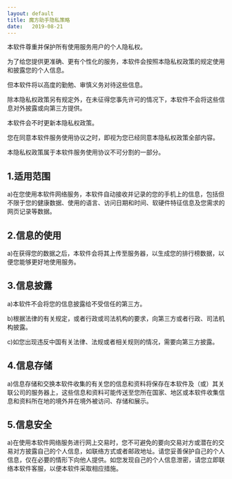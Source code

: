 ```yaml
---
layout: default
title: 魔方助手隐私策略
date:   2019-08-21
---
```


本软件尊重并保护所有使用服务用户的个人隐私权。

为了给您提供更准确、更有个性化的服务，本软件会按照本隐私权政策的规定使用和披露您的个人信息。

但本软件将以高度的勤勉、审慎义务对待这些信息。

除本隐私权政策另有规定外，在未征得您事先许可的情况下，本软件不会将这些信息对外披露或向第三方提供。

本软件会不时更新本隐私权政策。

您在同意本软件服务使用协议之时，即视为您已经同意本隐私权政策全部内容。

本隐私权政策属于本软件服务使用协议不可分割的一部分。

## 1.适用范围

a)在您使用本软件网络服务，本软件自动接收并记录的您的手机上的信息，包括但不限于您的健康数据、使用的语言、访问日期和时间、软硬件特征信息及您需求的网页记录等数据。

## 2.信息的使用

a)在获得您的数据之后，本软件会将其上传至服务器，以生成您的排行榜数据，以便您能够更好地使用服务。

## 3.信息披露

a)本软件不会将您的信息披露给不受信任的第三方。

b)根据法律的有关规定，或者行政或司法机构的要求，向第三方或者行政、司法机构披露。

c)如您出现违反中国有关法律、法规或者相关规则的情况，需要向第三方披露。

## 4.信息存储

a)信息存储和交换本软件收集的有关您的信息和资料将保存在本软件及（或）其关联公司的服务器上，这些信息和资料可能传送至您所在国家、地区或本软件收集信息和资料所在地的境外并在境外被访问、存储和展示。

## 5.信息安全

a)在使用本软件网络服务进行网上交易时，您不可避免的要向交易对方或潜在的交易对方披露自己的个人信息，如联络方式或者邮政地址。请您妥善保护自己的个人信息，仅在必要的情形下向他人提供。如您发现自己的个人信息泄密，请您立即联络本软件客服，以便本软件采取相应措施。